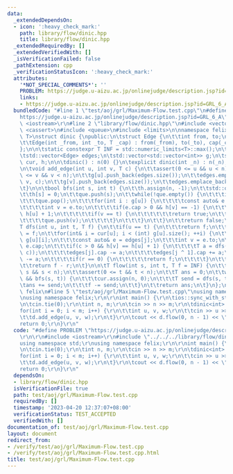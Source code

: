 ```yaml
---
data:
  _extendedDependsOn:
  - icon: ':heavy_check_mark:'
    path: library/flow/dinic.hpp
    title: library/flow/dinic.hpp
  _extendedRequiredBy: []
  _extendedVerifiedWith: []
  _isVerificationFailed: false
  _pathExtension: cpp
  _verificationStatusIcon: ':heavy_check_mark:'
  attributes:
    '*NOT_SPECIAL_COMMENTS*': ''
    PROBLEM: https://judge.u-aizu.ac.jp/onlinejudge/description.jsp?id=GRL_6_A
    links:
    - https://judge.u-aizu.ac.jp/onlinejudge/description.jsp?id=GRL_6_A
  bundledCode: "#line 1 \"test/aoj/grl/Maximum-Flow.test.cpp\"\n#define PROBLEM \"\
    https://judge.u-aizu.ac.jp/onlinejudge/description.jsp?id=GRL_6_A\"\r\n\r\n#include\
    \ <iostream>\r\n#line 2 \"library/flow/dinic.hpp\"\n#include <vector>\n#include\
    \ <cassert>\n#include <queue>\n#include <limits>\n\nnamespace felix {\n\ntemplate<class\
    \ T>\nstruct dinic {\npublic:\n\tstruct Edge {\n\t\tint from, to;\n\t\tT cap;\n\
    \t\tEdge(int _from, int _to, T _cap) : from(_from), to(_to), cap(_cap) {}\n\t\
    };\n\n\tstatic constexpr T INF = std::numeric_limits<T>::max();\n\t\n\tint n;\n\
    \tstd::vector<Edge> edges;\n\tstd::vector<std::vector<int>> g;\n\tstd::vector<int>\
    \ cur, h;\n\n\tdinic() : n(0) {}\n\texplicit dinic(int _n) : n(_n), g(_n) {}\n\
    \n\tvoid add_edge(int u, int v, T c) {\n\t\tassert(0 <= u && u < n);\n\t\tassert(0\
    \ <= v && v < n);\n\t\tg[u].push_back(edges.size());\n\t\tedges.emplace_back(u,\
    \ v, c);\n\t\tg[v].push_back(edges.size());\n\t\tedges.emplace_back(v, u, 0);\n\
    \t}\n\n\tbool bfs(int s, int t) {\n\t\th.assign(n, -1);\n\t\tstd::queue<int> que;\n\
    \t\th[s] = 0;\n\t\tque.push(s);\n\t\twhile(!que.empty()) {\n\t\t\tint u = que.front();\n\
    \t\t\tque.pop();\n\t\t\tfor(int i : g[u]) {\n\t\t\t\tconst auto& e = edges[i];\n\
    \t\t\t\tint v = e.to;\n\t\t\t\tif(e.cap > 0 && h[v] == -1) {\n\t\t\t\t\th[v] =\
    \ h[u] + 1;\n\t\t\t\t\tif(v == t) {\n\t\t\t\t\t\treturn true;\n\t\t\t\t\t}\n\t\
    \t\t\t\tque.push(v);\n\t\t\t\t}\n\t\t\t}\n\t\t}\n\t\treturn false;\n\t}\n\n\t\
    T dfs(int u, int t, T f) {\n\t\tif(u == t) {\n\t\t\treturn f;\n\t\t}\n\t\tT r\
    \ = f;\n\t\tfor(int& i = cur[u]; i < (int) g[u].size(); ++i) {\n\t\t\tint j =\
    \ g[u][i];\n\t\t\tconst auto& e = edges[j];\n\t\t\tint v = e.to;\n\t\t\tT c =\
    \ e.cap;\n\t\t\tif(c > 0 && h[v] == h[u] + 1) {\n\t\t\t\tT a = dfs(v, t, std::min(r,\
    \ c));\n\t\t\t\tedges[j].cap -= a;\n\t\t\t\tedges[j ^ 1].cap += a;\n\t\t\t\tr\
    \ -= a;\n\t\t\t\tif(r == 0) {\n\t\t\t\t\treturn f;\n\t\t\t\t}\n\t\t\t}\n\t\t}\n\
    \t\treturn f - r;\n\t}\n\n\tT flow(int s, int t, T f = INF) {\n\t\tassert(0 <=\
    \ s && s < n);\n\t\tassert(0 <= t && t < n);\n\t\tT ans = 0;\n\t\twhile(f > 0\
    \ && bfs(s, t)) {\n\t\t\tcur.assign(n, 0);\n\t\t\tT send = dfs(s, t, f);\n\t\t\
    \tans += send;\n\t\t\tf -= send;\n\t\t}\n\t\treturn ans;\n\t}\n};\n\n} // namespace\
    \ felix\n#line 5 \"test/aoj/grl/Maximum-Flow.test.cpp\"\nusing namespace std;\r\
    \nusing namespace felix;\r\n\r\nint main() {\r\n\tios::sync_with_stdio(false);\r\
    \n\tcin.tie(0);\r\n\tint n, m;\r\n\tcin >> n >> m;\r\n\tdinic<int> d(n);\r\n\t\
    for(int i = 0; i < m; i++) {\r\n\t\tint u, v, w;\r\n\t\tcin >> u >> v >> w;\r\n\
    \t\td.add_edge(u, v, w);\r\n\t}\r\n\tcout << d.flow(0, n - 1) << \"\\n\";\r\n\t\
    return 0;\r\n}\r\n"
  code: "#define PROBLEM \"https://judge.u-aizu.ac.jp/onlinejudge/description.jsp?id=GRL_6_A\"\
    \r\n\r\n#include <iostream>\r\n#include \"../../../library/flow/dinic.hpp\"\r\n\
    using namespace std;\r\nusing namespace felix;\r\n\r\nint main() {\r\n\tios::sync_with_stdio(false);\r\
    \n\tcin.tie(0);\r\n\tint n, m;\r\n\tcin >> n >> m;\r\n\tdinic<int> d(n);\r\n\t\
    for(int i = 0; i < m; i++) {\r\n\t\tint u, v, w;\r\n\t\tcin >> u >> v >> w;\r\n\
    \t\td.add_edge(u, v, w);\r\n\t}\r\n\tcout << d.flow(0, n - 1) << \"\\n\";\r\n\t\
    return 0;\r\n}\r\n"
  dependsOn:
  - library/flow/dinic.hpp
  isVerificationFile: true
  path: test/aoj/grl/Maximum-Flow.test.cpp
  requiredBy: []
  timestamp: '2023-04-20 12:37:07+08:00'
  verificationStatus: TEST_ACCEPTED
  verifiedWith: []
documentation_of: test/aoj/grl/Maximum-Flow.test.cpp
layout: document
redirect_from:
- /verify/test/aoj/grl/Maximum-Flow.test.cpp
- /verify/test/aoj/grl/Maximum-Flow.test.cpp.html
title: test/aoj/grl/Maximum-Flow.test.cpp
---
```


